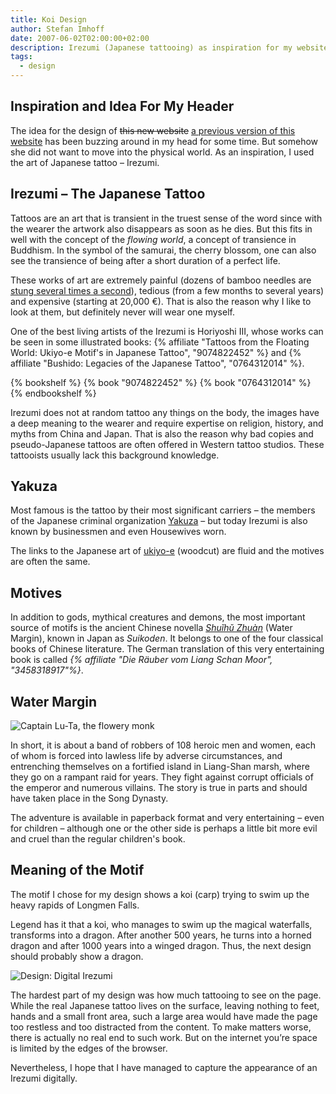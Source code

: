 ```yaml
---
title: Koi Design
author: Stefan Imhoff
date: 2007-06-02T02:00:00+02:00
description: Irezumi (Japanese tattooing) as inspiration for my website and the origin of my design.
tags:
  - design
---
```


## Inspiration and Idea For My Header

The idea for the design of <del>this new website</del> <ins>a previous version of this website</ins> has been buzzing around in my head for some time. But somehow she did not want to move into the physical world. As an inspiration, I used the art of Japanese tattoo – Irezumi.

## Irezumi – The Japanese Tattoo

Tattoos are an art that is transient in the truest sense of the word since with the wearer the artwork also disappears as soon as he dies. But this fits in well with the concept of the _flowing world_, a concept of transience in Buddhism. In the symbol of the samurai, the cherry blossom, one can also see the transience of being after a short duration of a perfect life.

These works of art are extremely painful (dozens of bamboo needles are [stung several times a second](https://youtu.be/NddXHY2QUV0)), tedious (from a few months to several years) and expensive (starting at 20,000 €). That is also the reason why I like to look at them, but definitely never will wear one myself.

One of the best living artists of the Irezumi is Horiyoshi III, whose works can be seen in some illustrated books: {% affiliate "Tattoos from the Floating World: Ukiyo-e Motif's in Japanese Tattoo", "9074822452" %} and {% affiliate "Bushido: Legacies of the Japanese Tattoo", "0764312014" %}.

{% bookshelf %}
{% book "9074822452" %}
{% book "0764312014" %}
{% endbookshelf %}

Irezumi does not at random tattoo any things on the body, the images have a deep meaning to the wearer and require expertise on religion, history, and myths from China and Japan. That is also the reason why bad copies and pseudo-Japanese tattoos are often offered in Western tattoo studios. These tattooists usually lack this background knowledge.

## Yakuza

Most famous is the tattoo by their most significant carriers – the members of the Japanese criminal organization [Yakuza](https://en.wikipedia.org/wiki/Yakuza) – but today Irezumi is also known by businessmen and even Housewives worn.

The links to the Japanese art of [ukiyo-e](https://en.wikipedia.org/wiki/Ukiyo-e) (woodcut) are fluid and the motives are often the same.

## Motives

In addition to gods, mythical creatures and demons, the most important source of motifs is the ancient Chinese novella _[Shuǐhǔ Zhuàn](https://en.wikipedia.org/wiki/Water_Margin)_ (Water Margin), known in Japan as _Suikoden_. It belongs to one of the four classical books of Chinese literature. The German translation of this very entertaining book is called _{% affiliate "Die Räuber vom Liang Schan Moor", "3458318917"%}_.

## Water Margin

![Captain Lu-Ta, the flowery monk](/assets/images/posts/suikoden-luta.jpg "Motif from Suikoden by Kuniyoshi: Captain Lu-Ta, the flowery monk, smashes a tree with a blow to impress a gang of good-for-nothings.")

In short, it is about a band of robbers of 108 heroic men and women, each of whom is forced into lawless life by adverse circumstances, and entrenching themselves on a fortified island in Liang-Shan marsh, where they go on a rampant raid for years. They fight against corrupt officials of the emperor and numerous villains. The story is true in parts and should have taken place in the Song Dynasty.

The adventure is available in paperback format and very entertaining – even for children – although one or the other side is perhaps a little bit more evil and cruel than the regular children's book.

## Meaning of the Motif

The motif I chose for my design shows a koi (carp) trying to swim up the heavy rapids of Longmen Falls.

Legend has it that a koi, who manages to swim up the magical waterfalls, transforms into a dragon. After another 500 years, he turns into a horned dragon and after 1000 years into a winged dragon. Thus, the next design should probably show a dragon.

![Design: Digital Irezumi](/assets/images/posts/design-koi.jpg "Koi floating up the Longmen Waterfalls. It contains typical elements such as leaves, flowers and wave crests.")

The hardest part of my design was how much tattooing to see on the page. While the real Japanese tattoo lives on the surface, leaving nothing to feet, hands and a small front area, such a large area would have made the page too restless and too distracted from the content. To make matters worse, there is actually no real end to such work. But on the internet you’re space is limited by the edges of the browser.

Nevertheless, I hope that I have managed to capture the appearance of an Irezumi digitally.
